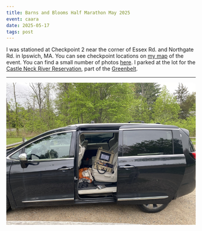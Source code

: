 ```yaml
---
title: Barns and Blooms Half Marathon May 2025
event: caara
date: 2025-05-17
tags: post
---
```


I was stationed at Checkpoint 2 near the corner of Essex Rd. and Northgate Rd. in Ipswich, MA. You can see checkpoint locations on [my map] of the event. You can find a small number of photos [here](https://photos.app.goo.gl/d1wodzUGe1R91nWj7). I parked at the lot for the [Castle Neck River Reservation], part of the [Greenbelt].

[my map]: https://www.google.com/maps/d/u/0/edit?mid=1bx23XuFfZqsWe1sWOqBTNREUmYH0R8U&usp=sharing
[castle neck river reservation]: https://www.ecga.org/property/castle-neck-river-reservation
[greenbelt]: https://www.ecga.org/

---

![A picture of my station](station.jpg)

